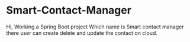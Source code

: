 # Smart-Contact-Manager
Hi, Working a Spring Boot project Which name is Smart contact manager there user can create delete and update the contact on cloud.
